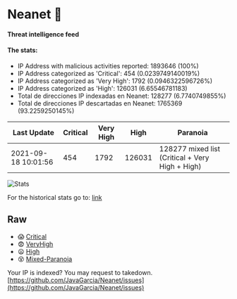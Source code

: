 # Neanet :hocho:
#### Threat intelligence feed
#### The stats:

- IP Address with malicious activities reported: 1893646 (100%)
- IP Address categorized as 'Critical':  454 (0.0239749140019%)
- IP Address categorized as 'Very High':  1792 (0.0946322596726%)
- IP Address categorized as 'High':  126031 (6.65546781183)
- Total de direcciones IP indexadas en Neanet:  128277 (6.7740749855%)
- Total de direcciones IP descartadas en Neanet:  1765369 (93.2259250145%)

| Last Update | Critical | Very High | High | Paranoia |
| --- | --- | --- | --- | --- |
| 2021-09-18 10:01:56 | 454 | 1792 | 126031 | 128277 mixed list (Critical + Very High + High)|

![Stats](https://docs.google.com/spreadsheets/d/e/2PACX-1vSnaNMIXVabIpDJjufMlzH7poXnshF3mgd8Is1g9ytUEzVsP5my4Trn8f-xkoLLQ38xpL3HtmUexLo6/pubchart?oid=501124687&format=image)

For the historical stats go to: [link](/stats.csv)
## Raw
- :scream: [Critical](https://raw.githubusercontent.com/JavaGarcia/Neanet/master/blacklists/neanet_critical.txt)
- :fearful: [VeryHigh](https://raw.githubusercontent.com/JavaGarcia/Neanet/master/blacklists/neanet_veryHigh.txtt)
- :frowning: [High](https://raw.githubusercontent.com/JavaGarcia/Neanet/master/blacklists/neanet_high.txt)
- :dizzy_face: [Mixed-Paranoia](https://raw.githubusercontent.com/JavaGarcia/Neanet/master/blacklists/neanet_all.txt)


Your IP is indexed? You may request to takedown. [https://github.com/JavaGarcia/Neanet/issues](https://github.com/JavaGarcia/Neanet/issues)
















































































































































































































































































































































































































































































































































































































































































































































































































































































































































































































































































































































































































































































































































































































































































































































































































































































































































































































































































































































































































































































































































































































































































































































































































































































































































































































































































































































































































































































































































































































































































































































































































































































































































































































































































































































































































































































































































































































































































































































































































































































































































































































































































































































































































































































































































































































































































































































































































































































































































































































































































































































































































































































































































































































































































































































































































































































































































































































































































































































































































































































































































































































































































































































































































































































































































































































































































































































































































































































































































































































































































































































































































































































































































































































































































































































































































































































































































































































































































































































































































































































































































































































































































































































































































































































































































































































































































































































































































































































































































































































































